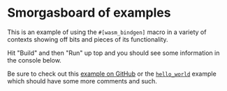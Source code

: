 # Smorgasboard of examples

This is an example of using the `#[wasm_bindgen]` macro in a variety of contexts showing off bits and pieces of its functionality.

Hit "Build" and then "Run" up top and you should see some information in the console below.

Be sure to check out this [example on GitHub][gh] or the [`hello_world`][hello] example which should have some more comments and such.

[gh]: https://github.com/rustwasm/wasm-bindgen/tree/master/examples/smorgasboard
[hello]: https://webassembly.studio/?f=gzubao6tg3
